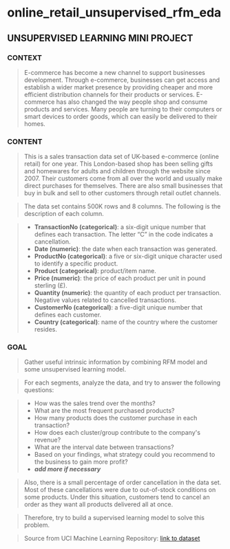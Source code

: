 # online_retail_unsupervised_rfm_eda
## UNSUPERVISED LEARNING MINI PROJECT

### CONTEXT

> E-commerce has become a new channel to support businesses development. Through e-commerce, businesses can get access and establish a wider market presence by providing cheaper and more efficient distribution channels for their products or services. E-commerce has also changed the way people shop and consume products and services. Many people are turning to their computers or smart devices to order goods, which can easily be delivered to their homes.

### CONTENT
> This is a sales transaction data set of UK-based e-commerce (online retail) for one year. This London-based shop has been selling gifts and homewares for adults and children through the website since 2007. Their customers come from all over the world and usually make direct purchases for themselves. There are also small businesses that buy in bulk and sell to other customers through retail outlet channels.

> The data set contains 500K rows and 8 columns. The following is the description of each column.

> - **TransactionNo (categorical)**: a six-digit unique number that defines each transaction. The letter “C” in the code indicates a cancellation.
> - **Date (numeric)**: the date when each transaction was generated.
> - **ProductNo (categorical)**: a five or six-digit unique character used to identify a specific product.
> - **Product (categorical)**: product/item name.
> - **Price (numeric)**: the price of each product per unit in pound sterling (£).
> - **Quantity (numeric)**: the quantity of each product per transaction. Negative values related to cancelled transactions.
> - **CustomerNo (categorical)**: a five-digit unique number that defines each customer.
> - **Country (categorical)**: name of the country where the customer resides.

### GOAL

> Gather useful intrinsic information by combining RFM model and some unsupervised learning model. 

> For each segments, analyze the data, and try to answer the following questions:

> - How was the sales trend over the months?
> - What are the most frequent purchased products?
> - How many products does the customer purchase in each transaction?
> - How does each cluster/group contribute to the company's revenue?
> - What are the interval date between transactions?
> - Based on your findings, what strategy could you recommend to the business to gain more profit?
> - ***add more if necessary***

> Also, there is a small percentage of order cancellation in the data set. Most of these cancellations were due to out-of-stock conditions on some products. Under this situation, customers tend to cancel an order as they want all products delivered all at once. 

> Therefore, try to build a supervised learning model to solve this problem.

> Source from UCI Machine Learning Repository: [link to dataset](https://archive.ics.uci.edu/ml/datasets/online+retail)
